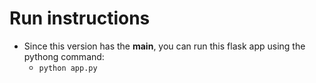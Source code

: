 # Run instructions 

- Since this version has the __main__, you can run this flask app using the pythong command: 
    - `python app.py` 